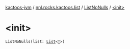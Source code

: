 [kactoos-jvm](../../index.md) / [nnl.rocks.kactoos.list](../index.md) / [ListNoNulls](index.md) / [&lt;init&gt;](./-init-.md)

# &lt;init&gt;

`ListNoNulls(list: `[`List`](https://kotlinlang.org/api/latest/jvm/stdlib/kotlin.collections/-list/index.html)`<`[`T`](index.md#T)`>)`